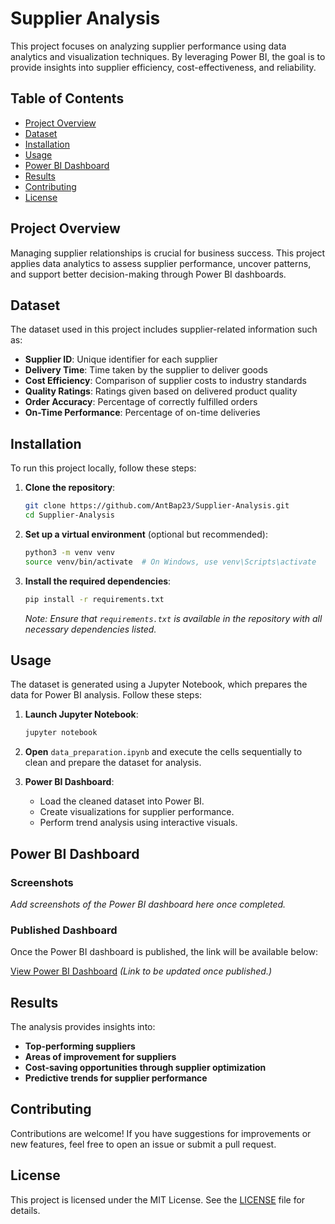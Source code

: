 # Supplier Analysis

This project focuses on analyzing supplier performance using data analytics and visualization techniques. By leveraging Power BI, the goal is to provide insights into supplier efficiency, cost-effectiveness, and reliability.

## Table of Contents

- [Project Overview](#project-overview)
- [Dataset](#dataset)
- [Installation](#installation)
- [Usage](#usage)
- [Power BI Dashboard](#power-bi-dashboard)
- [Results](#results)
- [Contributing](#contributing)
- [License](#license)

## Project Overview

Managing supplier relationships is crucial for business success. This project applies data analytics to assess supplier performance, uncover patterns, and support better decision-making through Power BI dashboards.

## Dataset

The dataset used in this project includes supplier-related information such as:

- **Supplier ID**: Unique identifier for each supplier
- **Delivery Time**: Time taken by the supplier to deliver goods
- **Cost Efficiency**: Comparison of supplier costs to industry standards
- **Quality Ratings**: Ratings given based on delivered product quality
- **Order Accuracy**: Percentage of correctly fulfilled orders
- **On-Time Performance**: Percentage of on-time deliveries

## Installation

To run this project locally, follow these steps:

1. **Clone the repository**:

   ```bash
   git clone https://github.com/AntBap23/Supplier-Analysis.git
   cd Supplier-Analysis
   ```

2. **Set up a virtual environment** (optional but recommended):

   ```bash
   python3 -m venv venv
   source venv/bin/activate  # On Windows, use venv\Scripts\activate
   ```

3. **Install the required dependencies**:

   ```bash
   pip install -r requirements.txt
   ```

   *Note: Ensure that `requirements.txt` is available in the repository with all necessary dependencies listed.*

## Usage

The dataset is generated using a Jupyter Notebook, which prepares the data for Power BI analysis. Follow these steps:

1. **Launch Jupyter Notebook**:

   ```bash
   jupyter notebook
   ```

2. **Open** `data_preparation.ipynb` and execute the cells sequentially to clean and prepare the dataset for analysis.

3. **Power BI Dashboard**:
   - Load the cleaned dataset into Power BI.
   - Create visualizations for supplier performance.
   - Perform trend analysis using interactive visuals.

## Power BI Dashboard

### Screenshots
_Add screenshots of the Power BI dashboard here once completed._

### Published Dashboard
Once the Power BI dashboard is published, the link will be available below:

[View Power BI Dashboard](#) *(Link to be updated once published.)*

## Results

The analysis provides insights into:

- **Top-performing suppliers**
- **Areas of improvement for suppliers**
- **Cost-saving opportunities through supplier optimization**
- **Predictive trends for supplier performance**

## Contributing

Contributions are welcome! If you have suggestions for improvements or new features, feel free to open an issue or submit a pull request.

## License

This project is licensed under the MIT License. See the [LICENSE](LICENSE) file for details.

